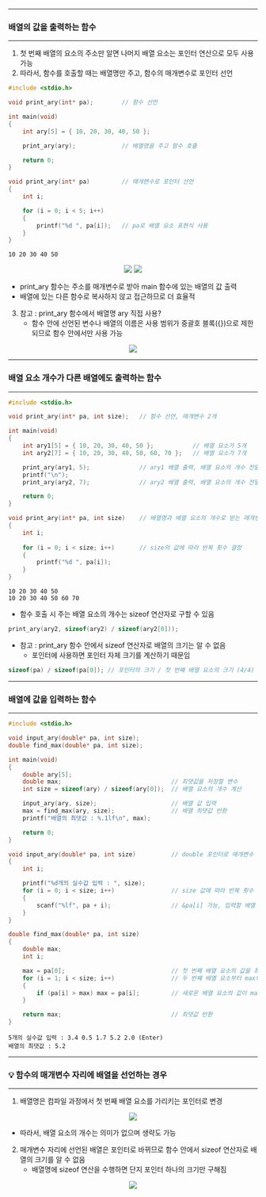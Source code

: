 -----
### 배열의 값을 출력하는 함수
-----
1. 첫 번째 배열의 요소의 주소만 알면 나머지 배열 요소는 포인터 연산으로 모두 사용 가능
2. 따라서, 함수를 호출할 때는 배열명만 주고, 함수의 매개변수로 포인터 선언
```c
#include <stdio.h>

void print_ary(int* pa);        // 함수 선언

int main(void)
{
	int ary[5] = { 10, 20, 30, 40, 50 };

	print_ary(ary);             // 배열명을 주고 함수 호출

	return 0;
}

void print_ary(int* pa)         // 매개변수로 포인터 선언
{
	int i;

	for (i = 0; i < 5; i++)
	{
		printf("%d ", pa[i]);   // pa로 배열 요소 표현식 사용
	}
}
```
```
10 20 30 40 50
```
<div align="center">
<img src="https://github.com/user-attachments/assets/cf675fb6-85e8-4f8c-83f3-aae0503edc8b">
<img src="https://github.com/user-attachments/assets/af19ba3a-716e-4d61-89ec-bb0898b53508">
</div>

  - print_ary 함수는 주소를 매개변수로 받아 main 함수에 있는 배열의 값 출력
  - 배열에 있는 다른 함수로 복사하지 않고 접근하므로 더 효율적

3. 참고 : print_ary 함수에서 배열명 ary 직접 사용?
   - 함수 안에 선언된 변수나 배열의 이름은 사용 범위가 중괄호 블록({})으로 제한되므로 함수 안에서만 사용 가능
<div align="center">
<img src="https://github.com/user-attachments/assets/4cedcca9-cc63-45a2-baa5-8c7c0faef2ac">
</div>

-----
### 배열 요소 개수가 다른 배열에도 출력하는 함수
-----
```c
#include <stdio.h>

void print_ary(int* pa, int size);   // 함수 선언, 매개변수 2개

int main(void)
{
	int ary1[5] = { 10, 20, 30, 40, 50 };           // 배열 요소가 5개
	int ary2[7] = { 10, 20, 30, 40, 50, 60, 70 };   // 배열 요소가 7개

	print_ary(ary1, 5);              // ary1 배열 출력, 배열 요소의 개수 전달
	printf("\n");
	print_ary(ary2, 7);              // ary2 배열 출력, 배열 요소의 개수 전달

	return 0;
}

void print_ary(int* pa, int size)    // 배열명과 배열 요소의 개수로 받는 매개변수 선언
{
	int i;
	
	for (i = 0; i < size; i++)       // size의 값에 따라 반복 횟수 결정
	{
		printf("%d ", pa[i]);
	}
}
```
```
10 20 30 40 50
10 20 30 40 50 60 70
```
  - 함수 호출 시 주는 배열 요소의 개수는 sizeof 연산자로 구할 수 있음
```c
print_ary(ary2, sizeof(ary2) / sizeof(ary2[0]));
```

  - 참고 : print_ary 함수 안에서 sizeof 연산자로 배열의 크기는 알 수 없음
    + 포인터에 사용하면 포인터 자체 크기를 계산하기 때문임
```c
sizeof(pa) / sizeof(pa[0]); // 포인터의 크기 / 첫 번째 배열 요소의 크기 (4/4)
```

-----
### 배열에 값을 입력하는 함수
-----
```c
#include <stdio.h>

void input_ary(double* pa, int size);
double find_max(double* pa, int size);

int main(void)
{
	double ary[5];
	double max;                               // 최댓값을 저장할 변수
	int size = sizeof(ary) / sizeof(ary[0]);  // 배열 요소의 개수 계산

	input_ary(ary, size);                     // 배열 값 입력
	max = find_max(ary, size);                // 배열 최댓값 반환
	printf("배열의 최댓값 : %.1lf\n", max);

	return 0;
}

void input_ary(double* pa, int size)          // double 포인터로 매개변수 선언
{
	int i;

	printf("%d개의 실수값 입력 : ", size);
	for (i = 0; i < size; i++)                // size 값에 따라 반복 횟수 결정
	{
		scanf("%lf", pa + i);                 // &pa[i] 가능, 입력할 배열 요소 주소 전달
	}
}

double find_max(double* pa, int size)
{
	double max;
	int i;

	max = pa[0];                              // 첫 번째 배열 요소의 값을 최댓값으로 설정
	for (i = 1; i < size; i++)                // 두 번쨰 배열 요소부터 max와 비교
	{
		if (pa[i] > max) max = pa[i];         // 새로운 배열 요소의 값이 max보다 크면 대입
	}

	return max;                               // 최댓값 반환
}
```
```
5개의 실수값 입력 : 3.4 0.5 1.7 5.2 2.0 (Enter)
배열의 최댓값 : 5.2
```

-----
### 💡 함수의 매개변수 자리에 배열을 선언하는 경우
-----
1. 배열명은 컴파일 과정에서 첫 번째 배열 요소를 가리키는 포인터로 변경
<div align="center">
<img src="https://github.com/user-attachments/assets/da69f3c7-c1a9-47d2-8239-8036d80c379d">
</div>

  - 따라서, 배열 요소의 개수는 의미가 없으며 생략도 가능

2. 매개변수 자리에 선언된 배열은 포인터로 바뀌므로 함수 안에서 sizeof 연산자로 배열의 크기를 알 수 없음
   - 배열명에 sizeof 연산을 수행하면 단지 포인터 하나의 크기만 구해짐
<div align="center">
<img src="https://github.com/user-attachments/assets/588e23c9-7491-4478-a2d3-1cbf8ab95ace">
</div>

